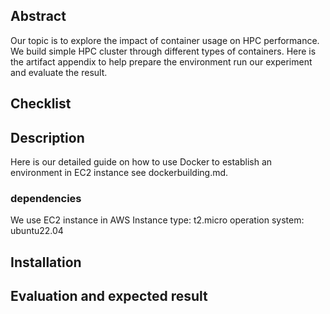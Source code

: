 ## Abstract

Our topic is to explore the impact of container usage on HPC performance. We build simple HPC cluster through different types of containers. Here is the artifact appendix to help prepare the environment run our experiment and evaluate the result.

## Checklist



## Description

Here is our detailed guide on how to use Docker to establish an environment in EC2 instance see dockerbuilding.md.

### dependencies
We use EC2 instance in AWS
Instance type: t2.micro
operation system: ubuntu22.04


## Installation

## Evaluation and expected result
